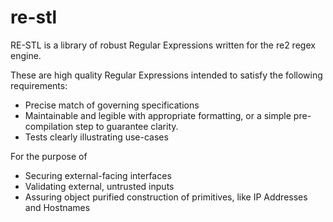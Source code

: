 # re-stl

RE-STL is a library of robust Regular Expressions written for the re2 regex engine.

These are high quality Regular Expressions intended to satisfy the following requirements:
- Precise match of governing specifications
- Maintainable and legible with appropriate formatting, or a simple pre-compilation step to guarantee clarity.
- Tests clearly illustrating use-cases

For the purpose of
- Securing external-facing interfaces
- Validating external, untrusted inputs
- Assuring object purified construction of primitives, like IP Addresses and Hostnames